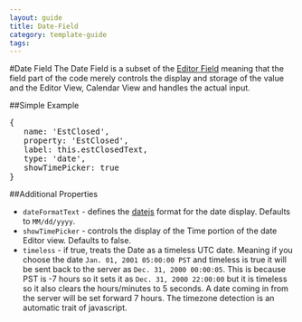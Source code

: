---
layout: guide
title: Date-Field
category: template-guide
tags: 
---
#Date Field
The Date Field is a subset of the [Editor Field](Editor-Field.html) meaning that the field part of the code merely controls the display and storage of the value and the Editor View, Calendar View and handles the actual input.

##Simple Example
<pre class="brush: js">
{
   name: 'EstClosed',
   property: 'EstClosed',
   label: this.estClosedText,
   type: 'date',
   showTimePicker: true
}
</pre>

##Additional Properties
* `dateFormatText` - defines the [datejs](http://code.google.com/p/datejs/wiki/FormatSpecifiers) format for the date display. Defaults to `MM/dd/yyyy`.
* `showTimePicker` - controls the display of the Time portion of the date Editor view. Defaults to false.
* `timeless` - if true, treats the Date as a timeless UTC date. Meaning if you choose the date `Jan. 01, 2001 05:00:00 PST` and timeless is true it will be sent back to the server as `Dec. 31, 2000 00:00:05`. This is because PST is -7 hours so it sets it as `Dec. 31, 2000 22:00:00` but it is timeless so it also clears the hours/minutes to 5 seconds. A date coming in from the server will be set forward 7 hours. The timezone detection is an automatic trait of javascript.
